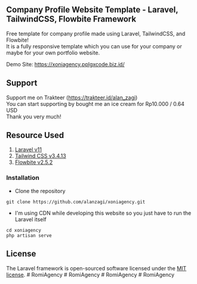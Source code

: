 ## Company Profile Website Template - Laravel, TailwindCSS, Flowbite Framework

Free template for company profile made using Laravel, TailwindCSS, and Flowbite!  
It is a fully responsive template which you can use for your company or maybe for your own portfolio website.

Demo Site: https://xoniagency.pplgxcode.biz.id/

## Support

Support me on Trakteer (https://trakteer.id/alan_zagi)  
You can start supporting by bought me an ice cream for Rp10.000 / 0.64 USD  
Thank you very much!

## Resource Used
1. [Laravel v11](https://laravel.com/docs/11.x)
2. [Tailwind CSS v3.4.13](https://tailwindcss.com/docs/installation)
3. [Flowbite v2.5.2 ](https://flowbite.com/docs/getting-started/introduction/)

### Installation
- Clone the repository
```
git clone https://github.com/alanzagi/xoniagency.git
```
- I'm using CDN while developing this website so you just have to run the Laravel itself
```
cd xoniagency
php artisan serve
```

## License

The Laravel framework is open-sourced software licensed under the [MIT license](https://opensource.org/licenses/MIT).
#   R o m i A g e n c y  
 #   R o m i A g e n c y  
 #   R o m i A g e n c y  
 #   R o m i A g e n c y  
 